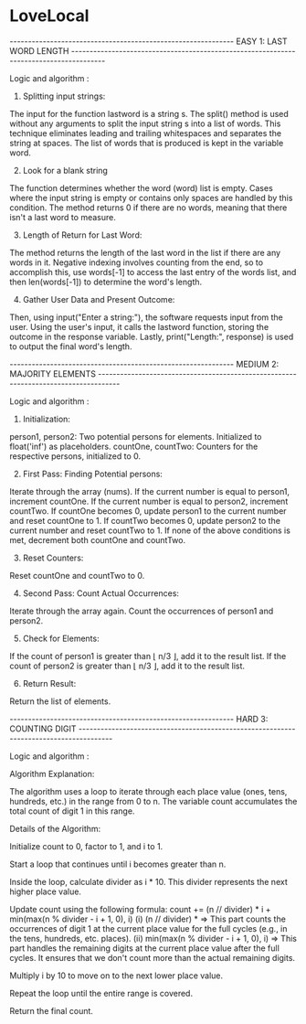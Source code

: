 # LoveLocal

------------------------------------------------------------- EASY 1: LAST WORD LENGTH ---------------------------------------------------------------------------------------

Logic and algorithm :

1. Splitting input strings:

The input for the function lastword is a string s.
The split() method is used without any arguments to split the input string s into a list of words. This technique eliminates leading and trailing whitespaces and separates the string at spaces.
The list of words that is produced is kept in the variable word.

2. Look for a blank string

The function determines whether the word (word) list is empty. Cases where the input string is empty or contains only spaces are handled by this condition.
The method returns 0 if there are no words, meaning that there isn't a last word to measure.

3. Length of Return for Last Word:

The method returns the length of the last word in the list if there are any words in it. Negative indexing involves counting from the end, so to accomplish this, use words[-1] to access the last entry of the words list, and then len(words[-1]) to determine the word's length.

4. Gather User Data and Present Outcome:

Then, using input("Enter a string:"), the software requests input from the user.
Using the user's input, it calls the lastword function, storing the outcome in the response variable.
Lastly, print("Length:", response) is used to output the final word's length.

------------------------------------------------------------- MEDIUM 2: MAJORITY ELEMENTS ------------------------------------------------------------------------------------

Logic and algorithm :

1. Initialization:

person1, person2: Two potential persons for  elements. Initialized to float('inf') as placeholders.
countOne, countTwo: Counters for the respective persons, initialized to 0.

2. First Pass: Finding Potential persons:

Iterate through the array (nums).
If the current number is equal to person1, increment countOne.
If the current number is equal to person2, increment countTwo.
If countOne becomes 0, update person1 to the current number and reset countOne to 1.
If countTwo becomes 0, update person2 to the current number and reset countTwo to 1.
If none of the above conditions is met, decrement both countOne and countTwo.

3. Reset Counters:

Reset countOne and countTwo to 0.

4. Second Pass: Count Actual Occurrences:

Iterate through the array again.
Count the occurrences of person1 and person2.

5. Check for  Elements:

If the count of person1 is greater than ⌊ n/3 ⌋, add it to the result list.
If the count of person2 is greater than ⌊ n/3 ⌋, add it to the result list.

6. Return Result:

Return the list of elements.

------------------------------------------------------------- HARD 3: COUNTING DIGIT ---------------------------------------------------------------------------------------

Logic and algorithm :

Algorithm Explanation:

The algorithm uses a loop to iterate through each place value (ones, tens, hundreds, etc.) in the range from 0 to n. The variable count accumulates the total count of digit 1 in this range.

Details of the Algorithm:

Initialize count to 0, factor to 1, and i to 1.

Start a loop that continues until i becomes greater than n.

Inside the loop, calculate divider as i * 10. This divider represents the next higher place value.

Update count using the following formula:
count += (n // divider) * i + min(max(n % divider - i + 1, 0), i)
(i) (n // divider) * => This part counts the occurrences of digit 1 at the current place value for the full cycles (e.g., in the tens, hundreds, etc. places).
(ii) min(max(n % divider - i + 1, 0), i) => This part handles the remaining digits at the current place value after the full cycles. It ensures that we don't count more than the actual remaining digits.

Multiply i by 10 to move on to the next lower place value.

Repeat the loop until the entire range is covered.

Return the final count.

